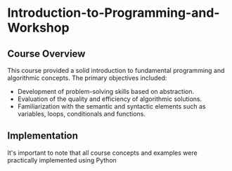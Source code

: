 # Introduction-to-Programming-and-Workshop

## Course Overview

This course provided a solid introduction to fundamental programming and algorithmic concepts. The primary objectives included:

- Development of problem-solving skills based on abstraction.
- Evaluation of the quality and efficiency of algorithmic solutions.
- Familiarization with the semantic and syntactic elements such as variables, loops, conditionals and functions.

## Implementation

It's important to note that all course concepts and examples were practically implemented using Python
